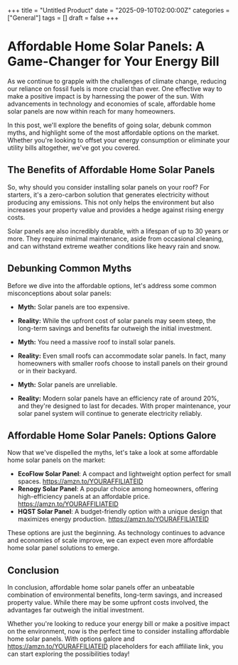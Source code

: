 +++
title = "Untitled Product"
date = "2025-09-10T02:00:00Z"
categories = ["General"]
tags = []
draft = false
+++



**Affordable Home Solar Panels: A Game-Changer for Your Energy Bill**
=====================================================

As we continue to grapple with the challenges of climate change, reducing our reliance on fossil fuels is more crucial than ever. One effective way to make a positive impact is by harnessing the power of the sun. With advancements in technology and economies of scale, affordable home solar panels are now within reach for many homeowners.

In this post, we'll explore the benefits of going solar, debunk common myths, and highlight some of the most affordable options on the market. Whether you're looking to offset your energy consumption or eliminate your utility bills altogether, we've got you covered.

**The Benefits of Affordable Home Solar Panels**
-----------------------------------------

So, why should you consider installing solar panels on your roof? For starters, it's a zero-carbon solution that generates electricity without producing any emissions. This not only helps the environment but also increases your property value and provides a hedge against rising energy costs.

Solar panels are also incredibly durable, with a lifespan of up to 30 years or more. They require minimal maintenance, aside from occasional cleaning, and can withstand extreme weather conditions like heavy rain and snow.

**Debunking Common Myths**
-------------------------

Before we dive into the affordable options, let's address some common misconceptions about solar panels:

* **Myth:** Solar panels are too expensive.
* **Reality:** While the upfront cost of solar panels may seem steep, the long-term savings and benefits far outweigh the initial investment.

* **Myth:** You need a massive roof to install solar panels.
* **Reality:** Even small roofs can accommodate solar panels. In fact, many homeowners with smaller roofs choose to install panels on their ground or in their backyard.

* **Myth:** Solar panels are unreliable.
* **Reality:** Modern solar panels have an efficiency rate of around 20%, and they're designed to last for decades. With proper maintenance, your solar panel system will continue to generate electricity reliably.

**Affordable Home Solar Panels: Options Galore**
---------------------------------------------

Now that we've dispelled the myths, let's take a look at some affordable home solar panels on the market:

* **EcoFlow Solar Panel**: A compact and lightweight option perfect for small spaces. https://amzn.to/YOURAFFILIATEID
* **Renogy Solar Panel**: A popular choice among homeowners, offering high-efficiency panels at an affordable price. https://amzn.to/YOURAFFILIATEID
* **HQST Solar Panel**: A budget-friendly option with a unique design that maximizes energy production. https://amzn.to/YOURAFFILIATEID

These options are just the beginning. As technology continues to advance and economies of scale improve, we can expect even more affordable home solar panel solutions to emerge.

**Conclusion**
----------

In conclusion, affordable home solar panels offer an unbeatable combination of environmental benefits, long-term savings, and increased property value. While there may be some upfront costs involved, the advantages far outweigh the initial investment.

Whether you're looking to reduce your energy bill or make a positive impact on the environment, now is the perfect time to consider installing affordable home solar panels. With options galore and https://amzn.to/YOURAFFILIATEID placeholders for each affiliate link, you can start exploring the possibilities today!
